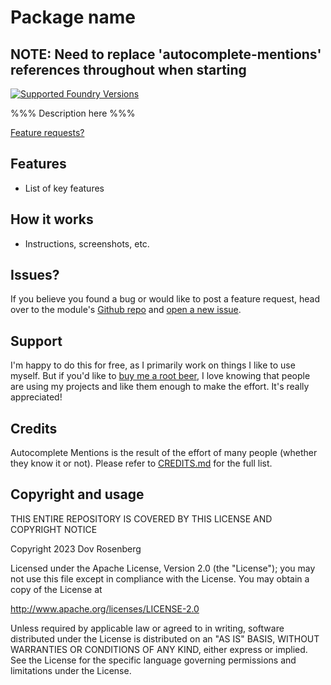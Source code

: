 # Package name

## NOTE: Need to replace 'autocomplete-mentions' references throughout when starting

[![Supported Foundry Versions](https://img.shields.io/endpoint?url=https://foundryshields.com/version?url=https://github.com/dovrosenberg/fvtt-autocomplete-mentions/raw/master/static/module.json)](https://github.com/dovrosenberg/fvtt-autocomplete-mentions)

%%% Description here %%%

[Feature requests?](https://github.com/dovrosenberg/fvtt-autocomplete-mentions/issues/new/choose)

## Features
- List of key features


## How it works
- Instructions, screenshots, etc.

## Issues?

If you believe you found a bug or would like to post a feature request, head over to the module's [Github repo](https://github.com/dovrosenberg/fvtt-autocomplete-mentions) and [open a new issue](https://github.com/dovrosenberg/fvtt-autocomplete-mentions/issues/new/choose).

## Support

I'm happy to do this for free, as I primarily work on things I like to use myself.  But if you'd like to [buy me a root beer](https://ko-fi.com/phloro), I love knowing that people are using my projects and like them enough to make the effort. It's really appreciated!  

## Credits

Autocomplete Mentions is the result of the effort of many people (whether they know it or not). Please refer to [CREDITS.md](https://github.com/dovrosenberg/fvtt-autocomplete-mentions/blob/master/CREDITS.md) for the full list.


## Copyright and usage
THIS ENTIRE REPOSITORY IS COVERED BY THIS LICENSE AND COPYRIGHT NOTICE

Copyright 2023 Dov Rosenberg

Licensed under the Apache License, Version 2.0 (the "License");
you may not use this file except in compliance with the License.
You may obtain a copy of the License at

  http://www.apache.org/licenses/LICENSE-2.0

Unless required by applicable law or agreed to in writing, software
distributed under the License is distributed on an "AS IS" BASIS,
WITHOUT WARRANTIES OR CONDITIONS OF ANY KIND, either express or implied.
See the License for the specific language governing permissions and
limitations under the License.
